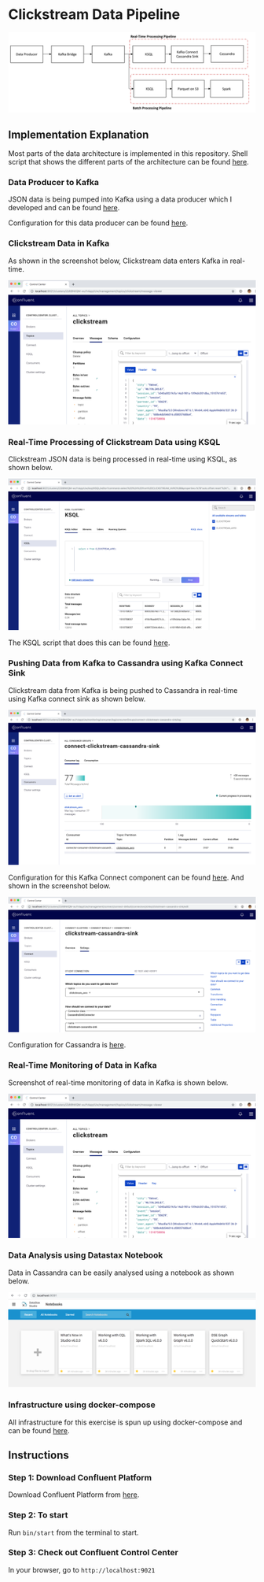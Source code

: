 # Clickstream Data Pipeline

![datapipeline](https://raw.githubusercontent.com/devacto/ms/master/docs/images/moneysmart_data_architecture.png)

## Implementation Explanation

Most parts of the data architecture is implemented in this repository. Shell script that shows the different parts of the architecture can be found [here](https://github.com/devacto/ms/blob/master/bin/start). 

### Data Producer to Kafka

JSON data is being pumped into Kafka using a data producer which I developed and can be found [here](https://github.com/devacto/udp-data-producer).

Configuration for this data producer can be found [here](https://github.com/devacto/ms/blob/master/data-producer/config.properties).

### Clickstream Data in Kafka

As shown in the screenshot below, Clickstream data enters Kafka in real-time.

![clickstream_topic](https://raw.githubusercontent.com/devacto/ms/master/docs/images/clickstream_topic.png)

### Real-Time Processing of Clickstream Data using KSQL

Clickstream JSON data is being processed in real-time using KSQL, as shown below.

![ksql_clickstream_results](https://raw.githubusercontent.com/devacto/ms/master/docs/images/ksql_stream_results.png)

The KSQL script that does this can be found [here](https://github.com/devacto/ms/blob/master/ksql/clickstream-schema.sql).

### Pushing Data from Kafka to Cassandra using Kafka Connect Sink

Clickstream data from Kafka is being pushed to Cassandra in real-time using Kafka connect sink as shown below.

![connect_cassandra_sink](https://raw.githubusercontent.com/devacto/ms/master/docs/images/connect_cassandra_sink.png)

Configuration for this Kafka Connect component can be found [here](https://github.com/devacto/ms/blob/master/cassandra-sink/config.json). And shown in the screenshot below.

![connect_cassandra_sink_config](https://raw.githubusercontent.com/devacto/ms/master/docs/images/connect_cassandra_sink_config.png)

Configuration for Cassandra is [here](https://github.com/devacto/ms/blob/master/cqlsh/clickstream-schema.cql).

### Real-Time Monitoring of Data in Kafka

Screenshot of real-time monitoring of data in Kafka is shown below.

![clickstream_topic](https://raw.githubusercontent.com/devacto/ms/master/docs/images/clickstream_topic.png)

### Data Analysis using Datastax Notebook

Data in Cassandra can be easily analysed using a notebook as shown below.

![datastax_notebook](https://raw.githubusercontent.com/devacto/ms/master/docs/images/datastax_notebook.png)

### Infrastructure using docker-compose

All infrastructure for this exercise is spun up using docker-compose and can be found [here](https://github.com/devacto/ms/blob/master/docker-compose.yml).

## Instructions

### Step 1: Download Confluent Platform

Download Confluent Platform from [here](https://www.confluent.io/download/).

### Step 2: To start

Run `bin/start` from the terminal to start.

### Step 3: Check out Confluent Control Center

In your browser, go to `http://localhost:9021`